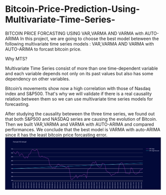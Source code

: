 # Bitcoin-Price-Prediction-Using-Multivariate-Time-Series-
BITCOIN PRICE FORCASTING USING VAR,VARMA AND VARMA with AUTO-ARIMA
In this project, we are going to choose the best model beteween the following multivariate time series models : VAR,VARMA AND VARMA with AUTO-ARIMA to forcast bitcoin price.

Why MTS?

Multivariate Time Series consist of more than one time-dependent variable and each variable depends not only on its past values but also has some dependency on other variables.

Bitcoin’s movements show now a high correlation with those of Nasdaq index and S&P500. That's why we will validate if there is a real causality relation between them so we can use multivariate time series models for forecasting.

After studying the causality beteween the three time series, we found out that both S&P500 and NASDAQ series are causing the evolution of Bitcoin. Then we built VAR,VARMA and VARMA with AUTO-ARIMA and compared performances. We conclude that the best model is VARMA with auto-ARIMA since it has the least bitcoin price forcasting error.
![This is an image](https://github.com/7ssasbiat/Bitcoin-Price-Prediction-Using-Multivariate-Time-Series-/blob/main/Actual%20VS%20Forcast.png)


